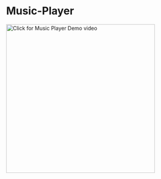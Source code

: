 # Music-Player

<a href="https://youtu.be/3LHPGdFfbrE" target="_blank">
<img src="/gif.gif?raw=true" width="400px" alt="Click for Music Player Demo video">
</a>
